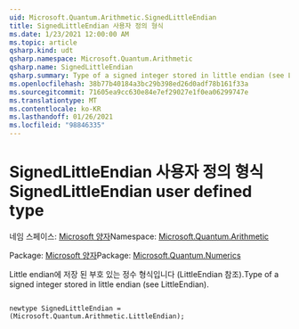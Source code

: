 ```yaml
---
uid: Microsoft.Quantum.Arithmetic.SignedLittleEndian
title: SignedLittleEndian 사용자 정의 형식
ms.date: 1/23/2021 12:00:00 AM
ms.topic: article
qsharp.kind: udt
qsharp.namespace: Microsoft.Quantum.Arithmetic
qsharp.name: SignedLittleEndian
qsharp.summary: Type of a signed integer stored in little endian (see LittleEndian).
ms.openlocfilehash: 38b77b40184a3bc29b398ed26d0adf78b161f33a
ms.sourcegitcommit: 71605ea9cc630e84e7ef29027e1f0ea06299747e
ms.translationtype: MT
ms.contentlocale: ko-KR
ms.lasthandoff: 01/26/2021
ms.locfileid: "98846335"
---
```

# <a name="signedlittleendian-user-defined-type"></a><span data-ttu-id="8d84b-102">SignedLittleEndian 사용자 정의 형식</span><span class="sxs-lookup"><span data-stu-id="8d84b-102">SignedLittleEndian user defined type</span></span>

<span data-ttu-id="8d84b-103">네임 스페이스: [Microsoft 양자](xref:Microsoft.Quantum.Arithmetic)</span><span class="sxs-lookup"><span data-stu-id="8d84b-103">Namespace: [Microsoft.Quantum.Arithmetic](xref:Microsoft.Quantum.Arithmetic)</span></span>

<span data-ttu-id="8d84b-104">Package: [Microsoft 양자](https://nuget.org/packages/Microsoft.Quantum.Numerics)</span><span class="sxs-lookup"><span data-stu-id="8d84b-104">Package: [Microsoft.Quantum.Numerics](https://nuget.org/packages/Microsoft.Quantum.Numerics)</span></span>


<span data-ttu-id="8d84b-105">Little endian에 저장 된 부호 있는 정수 형식입니다 (LittleEndian 참조).</span><span class="sxs-lookup"><span data-stu-id="8d84b-105">Type of a signed integer stored in little endian (see LittleEndian).</span></span>

```qsharp

newtype SignedLittleEndian = (Microsoft.Quantum.Arithmetic.LittleEndian);
```

